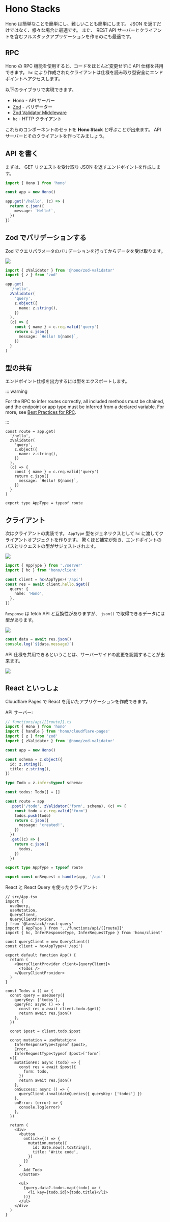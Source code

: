 # Hono Stacks

Hono は簡単なことを簡単にし、難しいことも簡単にします。
JSON を返すだけではなく、様々な場合に最適です。
また、 REST API サーバーとクライアントを含むフルスタックアプリケーションを作るのにも最適です。

## RPC

Hono の RPC 機能を使用すると、コードをほとんど変更せずに API 仕様を共用できます。
`hc` により作成されたクライアントは仕様を読み取り型安全にエンドポイントへアクセスします。

以下のライブラリで実現できます。

- Hono - API サーバー
- [Zod](https://zod.dev) - バリデーター
- [Zod Validator Middleware](https://github.com/honojs/middleware/tree/main/packages/zod-validator)
- `hc` - HTTP クライアント

これらのコンポーネントのセットを **Hono Stack** と呼ぶことが出来ます。
API サーバーとそのクライアントを作ってみましょう。

## API を書く

まずは、 GET リクエストを受け取り JSON を返すエンドポイントを作成します。

```ts twoslash
import { Hono } from 'hono'

const app = new Hono()

app.get('/hello', (c) => {
  return c.json({
    message: `Hello!`,
  })
})
```

## Zod でバリデーションする

Zod でクエリパラメータのバリデーションを行ってからデータを受け取ります。

![](/images/sc01.gif)

```ts
import { zValidator } from '@hono/zod-validator'
import { z } from 'zod'

app.get(
  '/hello',
  zValidator(
    'query',
    z.object({
      name: z.string(),
    })
  ),
  (c) => {
    const { name } = c.req.valid('query')
    return c.json({
      message: `Hello! ${name}`,
    })
  }
)
```

## 型の共有

エンドポイント仕様を出力するには型をエクスポートします。

::: warning

For the RPC to infer routes correctly, all included methods must be chained, and the endpoint or app type must be inferred from a declared variable. For more, see [Best Practices for RPC](https://hono.dev/docs/guides/best-practices#if-you-want-to-use-rpc-features).

:::

```ts{1,17}
const route = app.get(
  '/hello',
  zValidator(
    'query',
    z.object({
      name: z.string(),
    })
  ),
  (c) => {
    const { name } = c.req.valid('query')
    return c.json({
      message: `Hello! ${name}`,
    })
  }
)

export type AppType = typeof route
```

## クライアント

次はクライアントの実装です。
`AppType` 型をジェネリクスとして `hc` に渡してクライアントオブジェクトを作ります。
驚くほど補完が効き、エンドポイントのパスとリクエストの型がサジェストされます。

![](/images/sc03.gif)

```ts
import { AppType } from './server'
import { hc } from 'hono/client'

const client = hc<AppType>('/api')
const res = await client.hello.$get({
  query: {
    name: 'Hono',
  },
})
```

`Response` は fetch API と互換性がありますが、 `json()` で取得できるデータには型があります。

![](/images/sc04.gif)

```ts
const data = await res.json()
console.log(`${data.message}`)
```

API 仕様を共用できるということは、サーバーサイドの変更を認識することが出来ます。

![](/images/ss03.png)

## React といっしょ

Cloudflare Pages で React を用いたアプリケーションを作成できます。

API サーバー:

```ts
// functions/api/[[route]].ts
import { Hono } from 'hono'
import { handle } from 'hono/cloudflare-pages'
import { z } from 'zod'
import { zValidator } from '@hono/zod-validator'

const app = new Hono()

const schema = z.object({
  id: z.string(),
  title: z.string(),
})

type Todo = z.infer<typeof schema>

const todos: Todo[] = []

const route = app
  .post('/todo', zValidator('form', schema), (c) => {
    const todo = c.req.valid('form')
    todos.push(todo)
    return c.json({
      message: 'created!',
    })
  })
  .get((c) => {
    return c.json({
      todos,
    })
  })

export type AppType = typeof route

export const onRequest = handle(app, '/api')
```

React と React Query を使ったクライアント:

```tsx
// src/App.tsx
import {
  useQuery,
  useMutation,
  QueryClient,
  QueryClientProvider,
} from '@tanstack/react-query'
import { AppType } from '../functions/api/[[route]]'
import { hc, InferResponseType, InferRequestType } from 'hono/client'

const queryClient = new QueryClient()
const client = hc<AppType>('/api')

export default function App() {
  return (
    <QueryClientProvider client={queryClient}>
      <Todos />
    </QueryClientProvider>
  )
}

const Todos = () => {
  const query = useQuery({
    queryKey: ['todos'],
    queryFn: async () => {
      const res = await client.todo.$get()
      return await res.json()
    },
  })

  const $post = client.todo.$post

  const mutation = useMutation<
    InferResponseType<typeof $post>,
    Error,
    InferRequestType<typeof $post>['form']
  >({
    mutationFn: async (todo) => {
      const res = await $post({
        form: todo,
      })
      return await res.json()
    },
    onSuccess: async () => {
      queryClient.invalidateQueries({ queryKey: ['todos'] })
    },
    onError: (error) => {
      console.log(error)
    },
  })

  return (
    <div>
      <button
        onClick={() => {
          mutation.mutate({
            id: Date.now().toString(),
            title: 'Write code',
          })
        }}
      >
        Add Todo
      </button>

      <ul>
        {query.data?.todos.map((todo) => (
          <li key={todo.id}>{todo.title}</li>
        ))}
      </ul>
    </div>
  )
}
```
